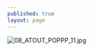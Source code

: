 ```yaml
---
published: true
layout: page
---
```

![08_ATOUT_POPPP_11.jpg]({{site.baseurl}}/data/images/8/atouts/08_ATOUT_POPPP_11.jpg)
